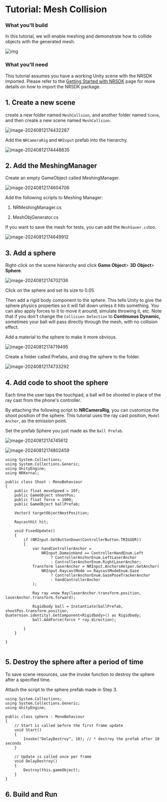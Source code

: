 # Tutorial: Mesh Collision

### What you'll build

In this tutorial, we will enable meshing and demonstrate how to collide objects with the generated mesh.

<img src="https://xreal.gitbook.io/~gitbook/image?url=https%3A%2F%2Fcontent.gitbook.com%2Fcontent%2FyXoV7SMVFQhr75lOIoQv%2Fblobs%2F8znbHygJkkYzqP5WJnxC%2FshootBalls.gif&width=768&dpr=4&quality=100&sign=0ef65a02d4e53d39ea0e3350068cfd55b6d9dc862dbe4630e9b040857f49c328" alt="img" />

### What you'll need

This tutorial assumes you have a working Unity scene with the NRSDK imported. Please refer to the [Getting Started with NRSDK](../02_Getting%20Started%20with%20NRSDK.md) page for more details on how to import the NRSDK package.

## 1. Create a new scene

create a new folder named `MeshCollsion`, and another folder named `Scene`, and then create a new scene named `MeshCollsion`.

![image-20240812174432287](https://pub-8dffc52979c34362aa2dbe3a43f0792a.r2.dev/image-20240812174432287.png)

Add the `NRCameraRig` and `NRInput` prefab into the hierarchy.

![image-20240812174448835](https://pub-8dffc52979c34362aa2dbe3a43f0792a.r2.dev/image-20240812174448835.png)

## 2. Add the MeshingManager

Create an empty GameObject called MeshingManager.

![image-20240812174604706](https://pub-8dffc52979c34362aa2dbe3a43f0792a.r2.dev/image-20240812174604706.png)

Add the following scripts to Meshing Manager:

1. NRMeshingManager.cs

2. MeshObjGenerator.cs

If you want to save the mesh for tests, you can add the `MeshSaver.cs`too.

![image-20240812174649912](https://pub-8dffc52979c34362aa2dbe3a43f0792a.r2.dev/image-20240812174649912.png)

## 3. Add a sphere

Right-click on the scene hierarchy and click **Game Object**> **3D Object**> **Sphere**.

![image-20240812174702136](https://pub-8dffc52979c34362aa2dbe3a43f0792a.r2.dev/image-20240812174702136.png)

Click on the sphere and set its size to 0.05. 

Then add a rigid body component to the sphere. This tells Unity to give the sphere physics properties so it will fall down unless it hits something. You can also apply forces to it to move it around, simulate throwing it, etc. Note that if you don't change the `Collision Detection` to **Continuous Dynamic,** sometimes your ball will pass directly through the mesh, with no collision effect.

Add a material to the sphere to make it more obvious.

![image-20240812174719495](https://pub-8dffc52979c34362aa2dbe3a43f0792a.r2.dev/image-20240812174719495.png)

Create a folder called Prefabs, and drag the sphere to the folder.

![image-20240812174733292](https://pub-8dffc52979c34362aa2dbe3a43f0792a.r2.dev/image-20240812174733292.png)

## 4. Add code to shoot the sphere

Each time the user taps the touchpad, a ball will be shooted in place of the ray cast from the phone's controller.

By attaching the following script to **NRCameraRig**, you can customize the shoot position of the sphere. This tutorial uses the ray cast position, `Model Anchor`, as the emission point.

Set the prefab Sphere you just made as the `Ball Prefab`.

![image-20240812174745612](https://pub-8dffc52979c34362aa2dbe3a43f0792a.r2.dev/image-20240812174745612.png)

![image-20240812174802459](https://pub-8dffc52979c34362aa2dbe3a43f0792a.r2.dev/image-20240812174802459.png)

```
using System.Collections;
using System.Collections.Generic;
using UnityEngine;
using NRKernal;

public class Shoot : MonoBehaviour
{
    public float moveSpeed = 10f;
    public GameObject shootPos;
    public float force = 1000;
    public GameObject ballPrefab;

    Vector3 targetObjectNextPosition;

    RaycastHit hit;

    void FixedUpdate()
    {
        if (NRInput.GetButtonDown(ControllerButton.TRIGGER))
        {
            var handControllerAnchor =
                NRInput.DomainHand == ControllerHandEnum.Left
                    ? ControllerAnchorEnum.LeftLaserAnchor
                    : ControllerAnchorEnum.RightLaserAnchor;
            Transform laserAnchor = NRInput.AnchorsHelper.GetAnchor(
                NRInput.RaycastMode == RaycastModeEnum.Gaze
                    ? ControllerAnchorEnum.GazePoseTrackerAnchor
                    : handControllerAnchor
            );

            Ray ray =new Ray(laserAnchor.transform.position, laserAnchor.transform.forward);

            Rigidbody ball = Instantiate(ballPrefab, shootPos.transform.position, Quaternion.identity).GetComponent<Rigidbody>() as Rigidbody;
            ball.AddForce(force * ray.direction);
            
        }
    }

}
 
```

## 5. Destroy the sphere after a period of time

To save scene resources, use the invoke function to destroy the sphere after a specified time.

Attach the script to the sphere prefab made in Step 3.



```
using System.Collections;
using System.Collections.Generic;
using UnityEngine;

public class sphere : MonoBehaviour
{
    // Start is called before the first frame update
    void Start()
    {
        Invoke("DelayDestroy", 10); // * destroy the prefab after 10 seconds
    }

    // Update is called once per frame
    void DelayDestroy()
    {
        Destroy(this.gameObject);
    }
}
```

## 6. Build and Run
